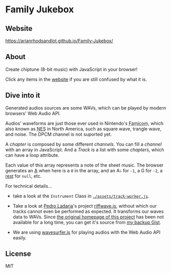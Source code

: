 # Family Jukebox

## Website

https://arianrhodsandlot.github.io/Family-Jukebox/

## About

Create chiptune (8-bit music) with JavaScript in your browser!

Click any items in the [website](https://arianrhodsandlot.github.io/Family-Jukebox/) if you are still confused by what it is.

## Dive into it

Generated audios sources are some WAVs, which can be played by modern browsers'  Web Audio API.

Audios' waveforms are just those ever used in Nintendo's <abbr title="Family Computer">Famicom</abbr>, which also known as <abbr title="Nintendo Entertainment System">NES</abbr> in North America, such as square wave, trangle wave, and noise. The DPCM channel is not suported yet.

A *chapter* is composed by some different *channels*. You can fill a *channel* with an array in JavaScript. And a *Track* is a list with some *chapters*, which can have a loop attribute.

Each value of this array represents a note of the sheet music. The browser generates an [A](https://en.wikipedia.org/wiki/A440_%28pitch_standard%29) when here is a `0` in the array, and an A♭ for `-1`, a G for `-2`, a [rest](https://en.wikipedia.org/wiki/Rest_%28music%29) for `null`, etc.

For technical details...

- take a look at the `Instrument` Class in [`./assets/track-worker.js`](https://github.com/arianrhodsandlot/Family-Jukebox/tree/master/assets/track.js).

- Take a look at [Pedro Ladaria](https://twitter.com/pladaria)'s project [riffwave.js](http://codebase.es/riffwave/), without which our tracks cannot even be performed as expected. It transforms our waves data to WAVs. Since [the original homepage of this project](http://codebase.es/riffwave/) has been not available for a long time, you can get it's source from [my backup Gist](https://gist.github.com/arianrhodsandlot/218e74f35e5f3a848754).

- We are using [wavesurfer.js](https://wavesurfer-js.org/) for playing audios with the Web Audio API easily.

## License

MIT
